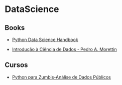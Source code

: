 # DataScience

## Books

* [Python Data Science Handbook](https://jakevdp.github.io/PythonDataScienceHandbook/)

* [Introdução à Ciência de Dados - Pedro A. Morettin  ](https://www.ime.usp.br/~pam/cdados.pdf)

## Cursos
* [Python para Zumbis-Análise de Dados Públicos](https://www.youtube.com/playlist?list=PLUukMN0DTKCu6g2Lq1KXLnIX6Ilk4DAPI)

